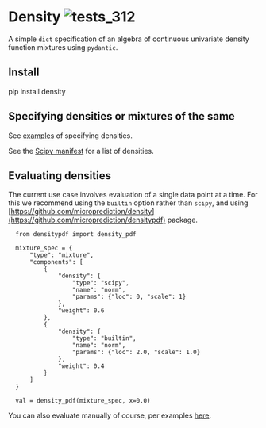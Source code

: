 # Density ![tests_312](https://github.com/microprediction/density/workflows/tests_312/badge.svg)
A simple `dict` specification of an algebra of continuous univariate density function mixtures using `pydantic`. 

## Install

   pip install density 
   
## Specifying densities or mixtures of the same
See [examples](https://github.com/microprediction/density/tree/main/examples) of specifying densities. 

See the [Scipy manifest](https://github.com/microprediction/density/blob/main/density/schemachecker/scipydensitymanifest.py) for a list of densities. 



## Evaluating densities 
The current use case involves evaluation of a single data point at a time. For this we recommend using the `builtin` option rather than `scipy`, and using [https://github.com/microprediction/density](https://github.com/microprediction/densitypdf) package. 


      from densitypdf import density_pdf
      
      mixture_spec = {
          "type": "mixture",
          "components": [
              {
                  "density": {
                      "type": "scipy",
                      "name": "norm",
                      "params": {"loc": 0, "scale": 1}
                  },
                  "weight": 0.6
              },
              {
                  "density": {
                      "type": "builtin",
                      "name": "norm",
                      "params": {"loc": 2.0, "scale": 1.0}
                  },
                  "weight": 0.4
              }
          ]
      }
      
      val = density_pdf(mixture_spec, x=0.0)


You can also evaluate manually of course, per examples [here](https://github.com/microprediction/density/tree/main/examples/evaluation). 
